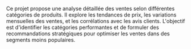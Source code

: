 Ce projet propose une analyse détaillée des ventes selon différentes catégories de produits.
Il explore les tendances de prix, les variations mensuelles des ventes, et les corrélations avec les avis clients.
L'objectif est d'identifier les catégories performantes et de formuler des recommandations stratégiques pour optimiser les ventes dans des segments moins populaires.

